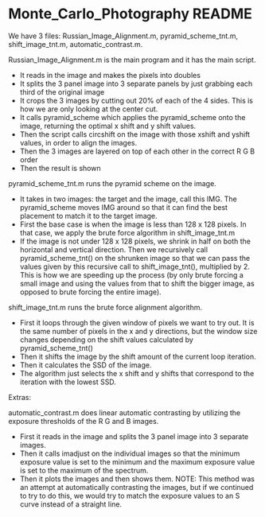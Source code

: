 # Monte_Carlo_Photography README

We have 3 files: Russian_Image_Alignment.m, pyramid_scheme_tnt.m, shift_image_tnt.m, automatic_contrast.m.

Russian_Image_Alignment.m is the main program and it has the main script.
- It reads in the image and makes the pixels into doubles
- It splits the 3 panel image into 3 separate panels by just grabbing each third of the original image
- It crops the 3 images by cutting out 20% of each of the 4 sides. This is how we are only looking at the center cut.
- It calls pyramid_scheme which applies the pyramid_scheme onto the image, returning the optimal x shift and y shift values.
- Then the script calls circshift on the image with those xshift and yshift values, in order to align the images.
- Then the 3 images are layered on top of each other in the correct R G B order 
- Then the result is shown

pyramid_scheme_tnt.m runs the pyramid scheme on the image. 
- It takes in two images: the target and the image, call this IMG. 
  The pyramid_scheme moves IMG around so that it can find the best placement to match it to the target image.
- First the base case is when the image is less than 128 x 128 pixels.
  In that case, we apply the brute force algorithm in shift_image_tnt.m
- If the image is not under 128 x 128 pixels, we shrink in half on both the horizontal and vertical direction.
  Then we recursively call pyramid_scheme_tnt() on the shrunken image so that we can pass the values given by this 
  recursive call to shift_image_tnt(), multiplied by 2. This is how we are speeding up the process (by only brute
  forcing a small image and using the values from that to shift the bigger image, as opposed to brute forcing the
  entire image).
  
shift_image_tnt.m runs the brute force alignment algorithm.
- First it loops through the given window of pixels we want to try out.
  It is the same number of pixels in the x and y directions, but the window size changes depending on the shift values
  calculated by pyramid_scheme_tnt()
- Then it shifts the image by the shift amount of the current loop iteration.
- Then it calculates the SSD of the image.
- The algorithm just selects the x shift and y shifts that correspond to the iteration with the lowest SSD.

Extras:

automatic_contrast.m does linear automatic contrasting by utilizing the exposure thresholds of the R G and B images.
- First it reads in the image and splits the 3 panel image into 3 separate images.
- Then it calls imadjust on the individual images so that the minimum exposure value is set to the minimum and
  the maximum exposure value is set to the maximum of the spectrum.
- Then it plots the images and then shows them.
NOTE: This method was an attempt at automatically contrasting the images, but if we continued to try to do this, we would
      try to match the exposure values to an S curve instead of a straight line.
